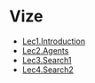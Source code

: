 # Vize

<!--Index-->

- [Lec1.Introduction](./Ders%20%C4%B0%C3%A7eri%C4%9Fi/Vize/Lec1.Introduction.pdf)
- [Lec2.Agents](./Ders%20%C4%B0%C3%A7eri%C4%9Fi/Vize/Lec2.Agents.pdf)
- [Lec3.Search1](./Ders%20%C4%B0%C3%A7eri%C4%9Fi/Vize/Lec3.Search1.pdf)
- [Lec4.Search2](./Ders%20%C4%B0%C3%A7eri%C4%9Fi/Vize/Lec4.Search2.pdf)

<!--Index-->
